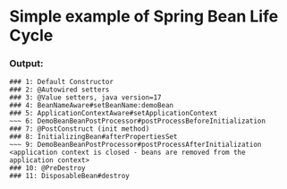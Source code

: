 # Simple example of Spring Bean Life Cycle

### Output:
```text
### 1: Default Constructor
### 2: @Autowired setters
### 3: @Value setters, java version=17
### 4: BeanNameAware#setBeanName:demoBean
### 5: ApplicationContextAware#setApplicationContext
~~~ 6: DemoBeanBeanPostProcessor#postProcessBeforeInitialization
### 7: @PostConstruct (init method)
### 8: InitializingBean#afterPropertiesSet
~~~ 9: DemoBeanBeanPostProcessor#postProcessAfterInitialization
<application context is closed - beans are removed from the application context>
### 10: @PreDestroy
### 11: DisposableBean#destroy
```